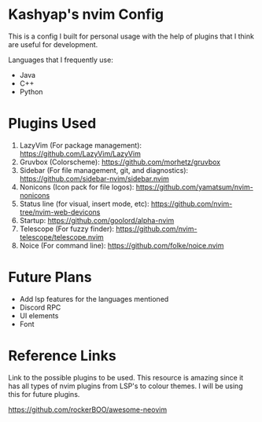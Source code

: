 
# Kashyap's nvim Config

This is a config I built for personal usage with the help of plugins that I think are useful for development.

Languages that I frequently use:

 - Java
 - C++
 - Python

# Plugins Used

 1. LazyVim (For package management): https://github.com/LazyVim/LazyVim
 2. Gruvbox (Colorscheme): https://github.com/morhetz/gruvbox
 3. Sidebar (For file management, git, and diagnostics): https://github.com/sidebar-nvim/sidebar.nvim
 4. Nonicons (Icon pack for file logos): https://github.com/yamatsum/nvim-nonicons
 5. Status line (for visual, insert mode, etc): https://github.com/nvim-tree/nvim-web-devicons
 6. Startup: https://github.com/goolord/alpha-nvim
 7. Telescope (For fuzzy finder): https://github.com/nvim-telescope/telescope.nvim
 8. Noice (For command line): https://github.com/folke/noice.nvim
# Future Plans

 - Add lsp features for the languages mentioned
 - Discord RPC
 - UI elements
 - Font

# Reference Links

Link to the possible plugins to be used. This resource is amazing since it has all types of nvim plugins from LSP's to colour themes. I will be using this for future plugins.

https://github.com/rockerBOO/awesome-neovim
